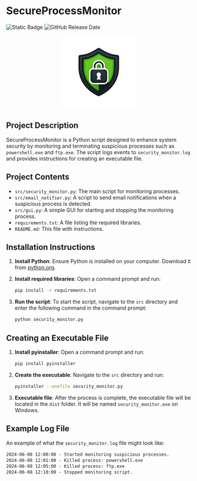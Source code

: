 # SecureProcessMonitor

![Static Badge](https://img.shields.io/badge/DefensePayload-AntyBadUSB-green)
![GitHub Release Date](https://img.shields.io/github/release-date/Bulli77/AntyPayload-SecureProcessMonitor)

<p align="center">
  <img src="assets/logo.png" alt="SecureProcessMonitor Logo" width="200px">
</p>

## Project Description

SecureProcessMonitor is a Python script designed to enhance system security by monitoring and terminating suspicious processes such as `powershell.exe` and `ftp.exe`. The script logs events to `security_monitor.log` and provides instructions for creating an executable file.

## Project Contents

- `src/security_monitor.py`: The main script for monitoring processes.
- `src/email_notifier.py`: A script to send email notifications when a suspicious process is detected.
- `src/gui.py`: A simple GUI for starting and stopping the monitoring process.
- `requirements.txt`: A file listing the required libraries.
- `README.md`: This file with instructions.

## Installation Instructions

1. **Install Python**: Ensure Python is installed on your computer. Download it from [python.org](https://www.python.org/).

2. **Install required libraries**: Open a command prompt and run:
    ```sh
    pip install -r requirements.txt
    ```

3. **Run the script**: To start the script, navigate to the `src` directory and enter the following command in the command prompt:
    ```sh
    python security_monitor.py
    ```

## Creating an Executable File

1. **Install pyinstaller**: Open a command prompt and run:
    ```sh
    pip install pyinstaller
    ```

2. **Create the executable**: Navigate to the `src` directory and run:
    ```sh
    pyinstaller --onefile security_monitor.py
    ```

3. **Executable file**: After the process is complete, the executable file will be located in the `dist` folder. It will be named `security_monitor.exe` on Windows.

## Example Log File

An example of what the `security_monitor.log` file might look like:

```plaintext
2024-06-08 12:00:00 - Started monitoring suspicious processes.
2024-06-08 12:01:00 - Killed process: powershell.exe
2024-06-08 12:05:00 - Killed process: ftp.exe
2024-06-08 12:10:00 - Stopped monitoring script.
